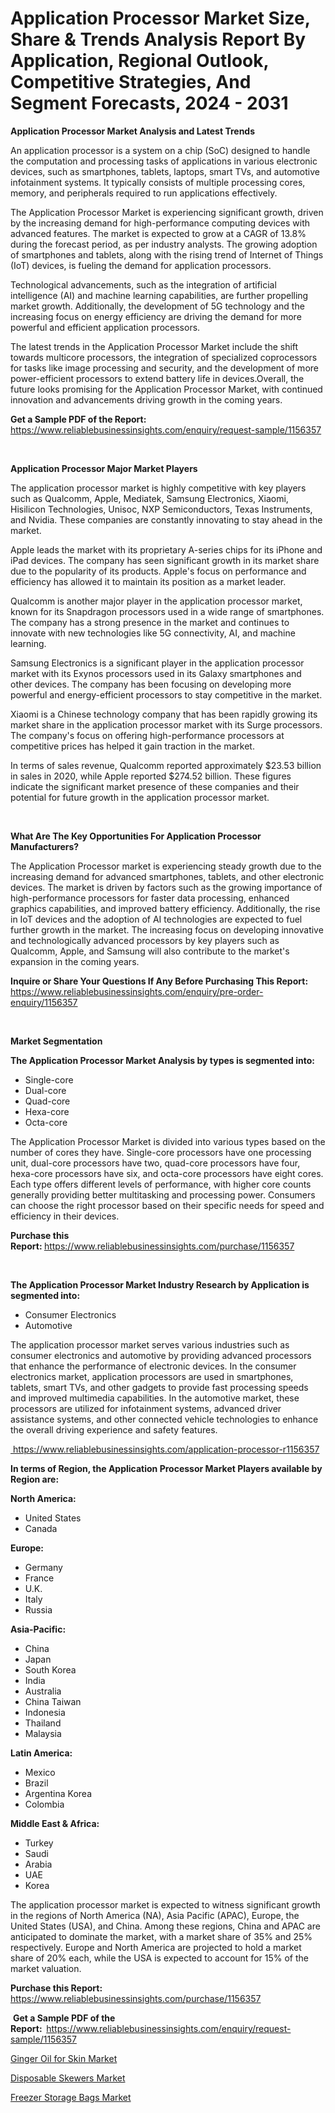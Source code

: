 <p><h1>Application Processor Market Size, Share & Trends Analysis Report By Application, Regional Outlook, Competitive Strategies, And Segment Forecasts, 2024 - 2031</h1></p><p><strong>Application Processor Market Analysis and Latest Trends</strong></p>
<p><p>An application processor is a system on a chip (SoC) designed to handle the computation and processing tasks of applications in various electronic devices, such as smartphones, tablets, laptops, smart TVs, and automotive infotainment systems. It typically consists of multiple processing cores, memory, and peripherals required to run applications effectively.</p><p>The Application Processor Market is experiencing significant growth, driven by the increasing demand for high-performance computing devices with advanced features. The market is expected to grow at a CAGR of 13.8% during the forecast period, as per industry analysts. The growing adoption of smartphones and tablets, along with the rising trend of Internet of Things (IoT) devices, is fueling the demand for application processors.</p><p>Technological advancements, such as the integration of artificial intelligence (AI) and machine learning capabilities, are further propelling market growth. Additionally, the development of 5G technology and the increasing focus on energy efficiency are driving the demand for more powerful and efficient application processors.</p><p>The latest trends in the Application Processor Market include the shift towards multicore processors, the integration of specialized coprocessors for tasks like image processing and security, and the development of more power-efficient processors to extend battery life in devices.Overall, the future looks promising for the Application Processor Market, with continued innovation and advancements driving growth in the coming years.</p></p>
<p><strong>Get a Sample PDF of the Report:&nbsp;</strong> <a href="https://www.reliablebusinessinsights.com/enquiry/request-sample/1156357">https://www.reliablebusinessinsights.com/enquiry/request-sample/1156357</a></p>
<p>&nbsp;</p>
<p><strong>Application Processor Major Market Players</strong></p>
<p><p>The application processor market is highly competitive with key players such as Qualcomm, Apple, Mediatek, Samsung Electronics, Xiaomi, Hisilicon Technologies, Unisoc, NXP Semiconductors, Texas Instruments, and Nvidia. These companies are constantly innovating to stay ahead in the market.</p><p>Apple leads the market with its proprietary A-series chips for its iPhone and iPad devices. The company has seen significant growth in its market share due to the popularity of its products. Apple's focus on performance and efficiency has allowed it to maintain its position as a market leader.</p><p>Qualcomm is another major player in the application processor market, known for its Snapdragon processors used in a wide range of smartphones. The company has a strong presence in the market and continues to innovate with new technologies like 5G connectivity, AI, and machine learning.</p><p>Samsung Electronics is a significant player in the application processor market with its Exynos processors used in its Galaxy smartphones and other devices. The company has been focusing on developing more powerful and energy-efficient processors to stay competitive in the market.</p><p>Xiaomi is a Chinese technology company that has been rapidly growing its market share in the application processor market with its Surge processors. The company's focus on offering high-performance processors at competitive prices has helped it gain traction in the market.</p><p>In terms of sales revenue, Qualcomm reported approximately $23.53 billion in sales in 2020, while Apple reported $274.52 billion. These figures indicate the significant market presence of these companies and their potential for future growth in the application processor market.</p></p>
<p>&nbsp;</p>
<p><strong>What Are The Key Opportunities For Application Processor Manufacturers?</strong></p>
<p><p>The Application Processor market is experiencing steady growth due to the increasing demand for advanced smartphones, tablets, and other electronic devices. The market is driven by factors such as the growing importance of high-performance processors for faster data processing, enhanced graphics capabilities, and improved battery efficiency. Additionally, the rise in IoT devices and the adoption of AI technologies are expected to fuel further growth in the market. The increasing focus on developing innovative and technologically advanced processors by key players such as Qualcomm, Apple, and Samsung will also contribute to the market's expansion in the coming years.</p></p>
<p><strong>Inquire or Share Your Questions If Any Before Purchasing This Report:</strong> <a href="https://www.reliablebusinessinsights.com/enquiry/pre-order-enquiry/1156357">https://www.reliablebusinessinsights.com/enquiry/pre-order-enquiry/1156357</a></p>
<p>&nbsp;</p>
<p><strong>Market Segmentation</strong></p>
<p><strong>The Application Processor Market Analysis by types is segmented into:</strong></p>
<p><ul><li>Single-core</li><li>Dual-core</li><li>Quad-core</li><li>Hexa-core</li><li>Octa-core</li></ul></p>
<p><p>The Application Processor Market is divided into various types based on the number of cores they have. Single-core processors have one processing unit, dual-core processors have two, quad-core processors have four, hexa-core processors have six, and octa-core processors have eight cores. Each type offers different levels of performance, with higher core counts generally providing better multitasking and processing power. Consumers can choose the right processor based on their specific needs for speed and efficiency in their devices.</p></p>
<p><strong>Purchase this Report:&nbsp;</strong><a href="https://www.reliablebusinessinsights.com/purchase/1156357">https://www.reliablebusinessinsights.com/purchase/1156357</a></p>
<p>&nbsp;</p>
<p><strong>The Application Processor Market Industry Research by Application is segmented into:</strong></p>
<p><ul><li>Consumer Electronics</li><li>Automotive</li></ul></p>
<p><p>The application processor market serves various industries such as consumer electronics and automotive by providing advanced processors that enhance the performance of electronic devices. In the consumer electronics market, application processors are used in smartphones, tablets, smart TVs, and other gadgets to provide fast processing speeds and improved multimedia capabilities. In the automotive market, these processors are utilized for infotainment systems, advanced driver assistance systems, and other connected vehicle technologies to enhance the overall driving experience and safety features.</p></p>
<p><a href="https://www.reliablebusinessinsights.com/application-processor-r1156357">&nbsp;https://www.reliablebusinessinsights.com/application-processor-r1156357</a></p>
<p><strong>In terms of Region, the Application Processor Market Players available by Region are:</strong></p>
<p>
    <p> <strong> North America: </strong>
        <ul>
            <li>United States</li>
            <li>Canada</li>
        </ul>
        </p> 
    <p> <strong> Europe: </strong>
        <ul>
            <li>Germany</li>
            <li>France</li>
            <li>U.K.</li>
            <li>Italy</li>
            <li>Russia</li>
        </ul>
        </p> 
    <p> <strong> Asia-Pacific: </strong>
        <ul>
            <li>China</li>
            <li>Japan</li>
            <li>South Korea</li>
            <li>India</li>
            <li>Australia</li>
            <li>China Taiwan</li>
            <li>Indonesia</li>
            <li>Thailand</li>
            <li>Malaysia</li>
        </ul>
        </p> 
    <p> <strong> Latin America: </strong>
        <ul>
            <li>Mexico</li>
            <li>Brazil</li>
            <li>Argentina Korea</li>
            <li>Colombia</li>
        </ul>
        </p> 
    <p> <strong> Middle East & Africa: </strong>
        <ul>
            <li>Turkey</li>
            <li>Saudi</li>
            <li>Arabia</li>
            <li>UAE</li>
            <li>Korea</li>
        </ul>
    </p>
    </p>
<p><p>The application processor market is expected to witness significant growth in the regions of North America (NA), Asia Pacific (APAC), Europe, the United States (USA), and China. Among these regions, China and APAC are anticipated to dominate the market, with a market share of 35% and 25% respectively. Europe and North America are projected to hold a market share of 20% each, while the USA is expected to account for 15% of the market valuation.</p></p>
<p><strong>Purchase this Report: </strong><a href="https://www.reliablebusinessinsights.com/purchase/1156357">https://www.reliablebusinessinsights.com/purchase/1156357</a></p>
<p>&nbsp;<strong>Get a Sample PDF of the Report:&nbsp;&nbsp;</strong><a href="https://www.reliablebusinessinsights.com/enquiry/request-sample/1156357">https://www.reliablebusinessinsights.com/enquiry/request-sample/1156357</a></p>
<p><strong></strong></p>
<p><p><a href="https://github.com/msbsaifansami/Market-Research-Report-List-1/blob/main/ginger-oil-for-skin-market.md">Ginger Oil for Skin Market</a></p><p><a href="https://github.com/theanastasiyah/Market-Research-Report-List-1/blob/main/disposable-skewers-market.md">Disposable Skewers Market</a></p><p><a href="https://github.com/khlifeservices/Market-Research-Report-List-1/blob/main/freezer-storage-bags-market.md">Freezer Storage Bags Market</a></p></p>
